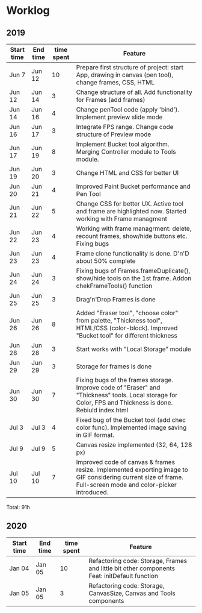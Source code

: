 # Worklog  
## 2019
<table>
  <thead>
    <tr>
      <th>Start time</th>
      <th>End time</th>
      <th>time spent</th>
      <th>Feature</th>
    </tr>
  </thead>
  <tbody>
    <tr>
      <td>Jun 7</td>
      <td>Jun 12</td>
      <td>10</td>
      <td>Prepare first structure of project: start App, drawing in canvas (pen tool), change frames, CSS, HTML
      </td>
    </tr>
    <tr>
      <td>Jun 12</td>
      <td>Jun 14</td>
      <td>3</td>
      <td>Change structure of all. Add functionality for Frames (add frames)</td>
    </tr>
    <tr>
      <td>Jun 14</td>
      <td>Jun 16</td>
      <td>4</td>
      <td>Change penTool code (apply 'bind'). Implement preview slide mode</td>
    </tr>
    <tr>
      <td>Jun 16</td>
      <td>Jun 17</td>
      <td>3</td>
      <td>Integrate FPS range. Change code structure of Preview mode</td>
    </tr>
    <tr>
      <td>Jun 17</td>
      <td>Jun 19</td>
      <td>8</td>
      <td>Implement Bucket tool algorithm. Merging Controller module to Tools module.</td>
    </tr>
    <tr>
      <td>Jun 19</td>
      <td>Jun 20</td>
      <td>3</td>
      <td>Change HTML and CSS for better UI</td>
    </tr>
    <tr>
      <td>Jun 20</td>
      <td>Jun 21</td>
      <td>4</td>
      <td>Improved Paint Bucket performance and Pen Tool</td>
    </tr>
    <tr>
      <td>Jun 21</td>
      <td>Jun 22</td>
      <td>5</td>
      <td>Change CSS for better UX. Active tool and frame are highlighted now. Started working with Frame managment</td>
    </tr>
    <tr>
      <td>Jun 22</td>
      <td>Jun 23</td>
      <td>4</td>
      <td>Working with frame managrment: delete, recount frames, show/hide buttons etc. Fixing bugs</td>
    </tr>
    <tr>
      <td>Jun 23</td>
      <td>Jun 23</td>
      <td>4</td>
      <td>Frame clone functionality is done. D'n'D about 50% complete</td>
    </tr>
    <tr>
      <td>Jun 24</td>
      <td>Jun 24</td>
      <td>3</td>
      <td>Fixing bugs of Frames.frameDuplicate(), show/hide tools on the 1st frame. Addon chekFrameTools() function</td>
    </tr>
    <tr>
      <td>Jun 25</td>
      <td>Jun 25</td>
      <td>3</td>
      <td>Drag'n'Drop Frames is done</td>
    </tr>
    <tr>
      <td>Jun 26</td>
      <td>Jun 26</td>
      <td>8</td>
      <td>Added "Eraser tool", "choose color" from palette, "Thickness tool", HTML/CSS (color-block). Improved "Bucket
        tool" for different thickness</td>
    </tr>
    <tr>
      <td>Jun 28</td>
      <td>Jun 28</td>
      <td>3</td>
      <td>Start works with "Local Storage" module</td>
    </tr>
    <tr>
      <td>Jun 29</td>
      <td>Jun 29</td>
      <td>3</td>
      <td>Storage for frames is done</td>
    </tr>
    <tr>
      <td>Jun 30</td>
      <td>Jun 30</td>
      <td>7</td>
      <td>Fixing bugs of the frames storage. Improve code of "Eraser" and "Thickness" tools. Local storage for Color, FPS and Thickness is done. Rebiuld index.html</td>
    </tr>
    <tr>
      <td>Jul 3</td>
      <td>Jul 3</td>
      <td>4</td>
      <td>Fixed bug of the Bucket tool (add chec color func). Implemented image saving in GIF format.</td>
    </tr>
    <tr>
      <td>Jul 9</td>
      <td>Jul 9</td>
      <td>5</td>
      <td>Canvas resize implemented (32, 64, 128 px)</td>
    </tr>
    <tr>
      <td>Jul 10</td>
      <td>Jul 10</td>
      <td>7</td>
      <td>Improved code of canvas & frames resize. Implemented exporting image to GIF considering current size of frame. Full-screen mode and color-picker introduced.</td>
    </tr>
  </tbody>
</table>

Total: 91h

## 2020
<table>
  <thead>
    <tr>
      <th>Start time</th>
      <th>End time</th>
      <th>time spent</th>
      <th>Feature</th>
    </tr>
  </thead>
  <tbody>
    <tr>
      <td>Jan 04</td>
      <td>Jan 05</td>
      <td>10</td>
      <td>Refactoring code: Storage, Frames and little bit other components<br>Feat: initDefault function</td>
    </tr>
    <tr>
      <td>Jan 05</td>
      <td>Jan 05</td>
      <td>3</td>
      <td>Refactoring code: Storage, CanvasSize, Canvas and Tools components</td>
    </tr>
  </tbody>
</table>
